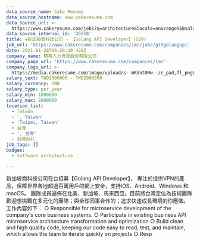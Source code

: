 ```yaml
---
data_source_name: Cake Resume
data_source_hostname: www.cakeresume.com
data_source_url: >-
  https://www.cakeresume.com/jobs?q=architecture&locale=en&range%5Bsalary_range%5D%5Bmin%5D=1000000&page=4
data_source_internal_id: '26518'
title: ★新加坡商科技公司 - 【Golang API Developer】(G19)
job_url: 'https://www.cakeresume.com/companies/imc/jobs/g19golangapi'
date: 2021-01-28T06:28:20.428Z
company_name: 精英人力資源股份有限公司
company_page_url: 'https://www.cakeresume.com/companies/imc'
company_logo_url: >-
  https://media.cakeresume.com/image/upload/s--WKdnt0Mw--/c_pad,fl_png8,h_200,w_200/v1599125889/c2omgfmccqfi6x1mau38.png
salary_text: TWD1000000 - TWD2000000
salary_currency: TWD
salary_type: per_year
salary_min: 1000000
salary_max: 2000000
location_list:
  - Taiwan
  - ', Taiwan'
  - 'Taipei, Taiwan'
  - 台灣
  - ', 台灣'
  - 台灣台北
job_tags: []
badges:
  - Software architecture

---
```


新加坡商科技公司在台招募【Golang API Developer】， 專注於提供VPN的產品，保障世界各地超過百萬用戶的網上安全，支持iOS、Android、Windows 和 macOS。 團隊成員遍佈在北美、新加坡、馬來西亞。目前將台灣定位為技術團隊 歡迎想挑戰在多元化的團隊；與全球同事合作的；追求快速成長環境的你應徵。 工作內容如下： ○ Responsible for microservice development of the company's core business systems. ○ Participate in existing business API microservice architecture transformation and optimization ○ Build clean and high quality code, keeping our code easy to read, test, and maintain, which allows the team to iterate quickly on projects ○ Resp